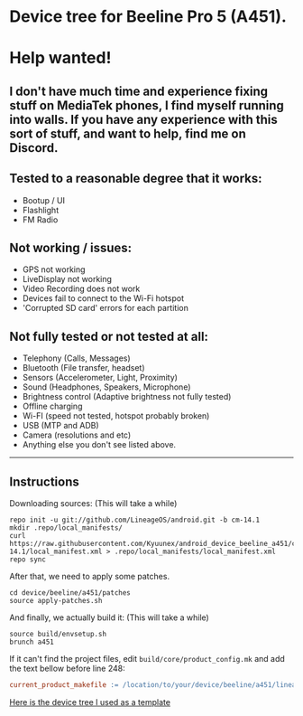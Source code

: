 # Device tree for Beeline Pro 5 (A451).

# Help wanted!
I don't have much time and experience fixing stuff on MediaTek phones, I find myself running into walls. 
If you have any experience with this sort of stuff, and want to help, find me on Discord.
---

## Tested to a reasonable degree that it works:
* Bootup / UI
* Flashlight
* FM Radio

## Not working / issues:
* GPS not working
* LiveDisplay not working
* Video Recording does not work
* Devices fail to connect to the Wi-Fi hotspot
* 'Corrupted SD card' errors for each partition

## Not fully tested or not tested at all:
* Telephony (Calls, Messages)
* Bluetooth (File transfer, headset)
* Sensors (Accelerometer, Light, Proximity)
* Sound (Headphones, Speakers, Microphone)
* Brightness control (Adaptive brightness not fully tested)
* Offline charging
* Wi-FI (speed not tested, hotspot probably broken)
* USB (MTP and ADB)
* Camera (resolutions and etc)
* Anything else you don't see listed above.

---

## Instructions
Downloading sources: (This will take a while)
```
repo init -u git://github.com/LineageOS/android.git -b cm-14.1
mkdir .repo/local_manifests/
curl https://raw.githubusercontent.com/Kyuunex/android_device_beeline_a451/cm-14.1/local_manifest.xml > .repo/local_manifests/local_manifest.xml
repo sync
```

After that, we need to apply some patches.
```
cd device/beeline/a451/patches
source apply-patches.sh
```

And finally, we actually build it: (This will take a while)
```
source build/envsetup.sh
brunch a451
```

If it can't find the project files, edit `build/core/product_config.mk` and add the text bellow before line 248:
```makefile
current_product_makefile := /location/to/your/device/beeline/a451/lineage.mk
```

[Here is the device tree I used as a template](https://github.com/darklord4822/android_device_lenovo_P1m)
